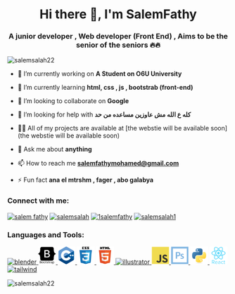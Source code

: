 <h1 align="center">Hi there 👋, I'm SalemFathy</h1>
<h3 align="center">A junior developer , Web developer (Front End) , Aims to be the senior of the seniors 🔥🔥</h3>

<p align="left"> <img src="https://komarev.com/ghpvc/?username=salemsalah22&label=Profile%20views&color=0e75b6&style=flat" alt="salemsalah22" /> </p>

- 🔭 I’m currently working on **A Student on O6U University**

- 🌱 I’m currently learning **html, css , js , bootstrab (front-end)**

- 👯 I’m looking to collaborate on **Google**

- 🤝 I’m looking for help with **كله ع الله مش عاوزين مساعده من حد**

- 👨‍💻 All of my projects are available at [the webstie will be available soon](the webstie will be available soon)

- 💬 Ask me about **anything**

- 📫 How to reach me **salemfathymohamed@gmail.com**

- ⚡ Fun fact **ana el mtrshm , fager , abo galabya**

<h3 align="left">Connect with me:</h3>
<p align="left">
<a href="https://linkedin.com/in/salem fathy" target="blank"><img align="center" src="https://raw.githubusercontent.com/rahuldkjain/github-profile-readme-generator/master/src/images/icons/Social/linked-in-alt.svg" alt="salem fathy" height="30" width="40" /></a>
<a href="https://fb.com/salemsalah" target="blank"><img align="center" src="https://raw.githubusercontent.com/rahuldkjain/github-profile-readme-generator/master/src/images/icons/Social/facebook.svg" alt="salemsalah" height="30" width="40" /></a>
<a href="https://instagram.com/1salemfathy" target="blank"><img align="center" src="https://raw.githubusercontent.com/rahuldkjain/github-profile-readme-generator/master/src/images/icons/Social/instagram.svg" alt="1salemfathy" height="30" width="40" /></a>
<a href="https://www.behance.net/salemsalah1" target="blank"><img align="center" src="https://raw.githubusercontent.com/rahuldkjain/github-profile-readme-generator/master/src/images/icons/Social/behance.svg" alt="salemsalah1" height="30" width="40" /></a>
</p>

<h3 align="left">Languages and Tools:</h3>
<p align="left"> <a href="https://www.blender.org/" target="_blank" rel="noreferrer"> <img src="https://download.blender.org/branding/community/blender_community_badge_white.svg" alt="blender" width="40" height="40"/> </a> <a href="https://getbootstrap.com" target="_blank" rel="noreferrer"> <img src="https://raw.githubusercontent.com/devicons/devicon/master/icons/bootstrap/bootstrap-plain-wordmark.svg" alt="bootstrap" width="40" height="40"/> </a> <a href="https://www.w3schools.com/cpp/" target="_blank" rel="noreferrer"> <img src="https://raw.githubusercontent.com/devicons/devicon/master/icons/cplusplus/cplusplus-original.svg" alt="cplusplus" width="40" height="40"/> </a> <a href="https://www.w3schools.com/css/" target="_blank" rel="noreferrer"> <img src="https://raw.githubusercontent.com/devicons/devicon/master/icons/css3/css3-original-wordmark.svg" alt="css3" width="40" height="40"/> </a> <a href="https://www.w3.org/html/" target="_blank" rel="noreferrer"> <img src="https://raw.githubusercontent.com/devicons/devicon/master/icons/html5/html5-original-wordmark.svg" alt="html5" width="40" height="40"/> </a> <a href="https://www.adobe.com/in/products/illustrator.html" target="_blank" rel="noreferrer"> <img src="https://www.vectorlogo.zone/logos/adobe_illustrator/adobe_illustrator-icon.svg" alt="illustrator" width="40" height="40"/> </a> <a href="https://developer.mozilla.org/en-US/docs/Web/JavaScript" target="_blank" rel="noreferrer"> <img src="https://raw.githubusercontent.com/devicons/devicon/master/icons/javascript/javascript-original.svg" alt="javascript" width="40" height="40"/> </a> <a href="https://www.photoshop.com/en" target="_blank" rel="noreferrer"> <img src="https://raw.githubusercontent.com/devicons/devicon/master/icons/photoshop/photoshop-line.svg" alt="photoshop" width="40" height="40"/> </a> <a href="https://www.python.org" target="_blank" rel="noreferrer"> <img src="https://raw.githubusercontent.com/devicons/devicon/master/icons/python/python-original.svg" alt="python" width="40" height="40"/> </a> <a href="https://reactjs.org/" target="_blank" rel="noreferrer"> <img src="https://raw.githubusercontent.com/devicons/devicon/master/icons/react/react-original-wordmark.svg" alt="react" width="40" height="40"/> </a> <a href="https://tailwindcss.com/" target="_blank" rel="noreferrer"> <img src="https://www.vectorlogo.zone/logos/tailwindcss/tailwindcss-icon.svg" alt="tailwind" width="40" height="40"/> </a> </p>

<p><img align="center" src="https://github-readme-streak-stats.herokuapp.com/?user=salemsalah22&" alt="salemsalah22" /></p>
